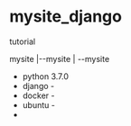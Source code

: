 # mysite_django
tutorial

mysite
 |--mysite
     |
     --mysite
     
     
* python 3.7.0
* django -
* docker -
* ubuntu -
* 
